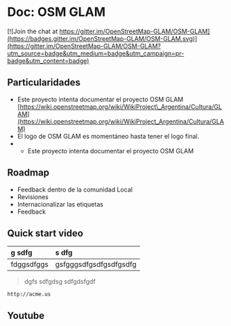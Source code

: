 # Doc: OSM GLAM

[![Join the chat at https://gitter.im/OpenStreetMap-GLAM/OSM-GLAM](https://badges.gitter.im/OpenStreetMap-GLAM/OSM-GLAM.svg)](https://gitter.im/OpenStreetMap-GLAM/OSM-GLAM?utm_source=badge&utm_medium=badge&utm_campaign=pr-badge&utm_content=badge)

## Particularidades

* Este proyecto intenta documentar el proyecto OSM GLAM [https://wiki.openstreetmap.org/wiki/WikiProject\_Argentina/Cultura/GLAM](https://wiki.openstreetmap.org/wiki/WikiProject_Argentina/Cultura/GLAM)
* El logo de OSM GLAM es momentáneo hasta tener el logo final.
*  * Este proyecto intenta documentar el proyecto OSM GLAM 

## Roadmap

* Feedback dentro de la comunidad Local
* Revisiones
* Internacionalizar las etiquetas
* Feedback

## Quick start video

| g sdfg | s dfg |
| :--- | :--- |
| fdggsdfggs | gsfgggsdfgsdfgsdfgsdfg |

> dgfs sdfgdsg sdfgdsfgdf

```text
http://acme.us
```

## Youtube



